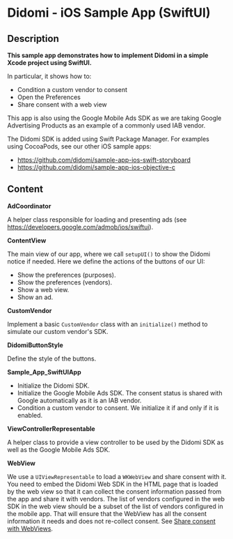 #  Didomi - iOS Sample App (SwiftUI)

## Description

**This sample app demonstrates how to implement Didomi in a simple Xcode project using SwiftUI.**

In particular, it shows how to:
* Condition a custom vendor to consent
* Open the Preferences
* Share consent with a web view

This app is also using the Google Mobile Ads SDK as we are taking Google Advertising Products as an example of a commonly used IAB vendor.

The Didomi SDK is added using Swift Package Manager. For examples using CocoaPods, see our other iOS sample apps:
* https://github.com/didomi/sample-app-ios-swift-storyboard
* https://github.com/didomi/sample-app-ios-objective-c

## Content

**AdCoordinator**

A helper class responsible for loading and presenting ads (see https://developers.google.com/admob/ios/swiftui).

**ContentView**

The main view of our app, where we call `setupUI()` to show the Didomi notice if needed.
Here we define the actions of the buttons of our UI:
* Show the preferences (purposes).
* Show the preferences (vendors).
* Show a web view.
* Show an ad.

**CustomVendor**

Implement a basic `CustomVendor` class with an `initialize()` method to simulate our custom vendor's SDK.

**DidomiButtonStyle**

Define the style of the buttons.

**Sample_App_SwiftUIApp**

* Initialize the Didomi SDK.
* Initialize the Google Mobile Ads SDK. The consent status is shared with Google automatically as it is an IAB vendor.
* Condition a custom vendor to consent. We initialize it if and only if it is enabled.

**ViewControllerRepresentable**

A helper class to provide a view controller to be used by the Didomi SDK as well as the Google Mobile Ads SDK.

**WebView**

We use a `UIViewRepresentable` to load a `WKWebView` and share consent with it. You need to embed the Didomi Web SDK in the HTML page that is loaded by the web view so that it can collect the consent information passed from the app and share it with vendors. The list of vendors configured in the web SDK in the web view should be a subset of the list of vendors configured in the mobile app. That will ensure that the WebView has all the consent information it needs and does not re-collect consent. See [Share consent with WebViews](https://developers.didomi.io/cmp/mobile-sdk/share-consent-with-webviews).


